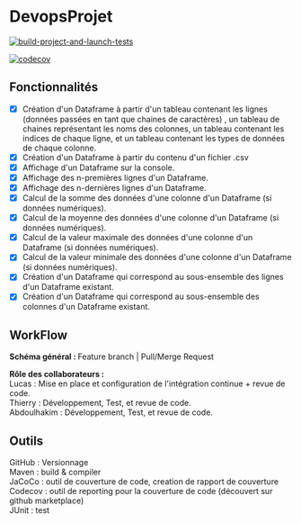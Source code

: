 # DevopsProjet


[![build-project-and-launch-tests](https://github.com/thierry-mrt/DevopsProjet/actions/workflows/build-and-tests.yml/badge.svg?branch=master&event=push)](https://github.com/thierry-mrt/DevopsProjet/actions/workflows/build-and-tests.yml)


[![codecov](https://codecov.io/gh/thierry-mrt/DevopsProjet/branch/master/graph/badge.svg?token=OKD8PQ96WK)](https://codecov.io/gh/thierry-mrt/DevopsProjet)

## Fonctionnalités

 - [x] Création d'un Dataframe à partir d'un tableau contenant les lignes (données passées en tant que chaines de caractères) , un tableau de chaines représentant les noms des colonnes, un tableau contenant les indices de chaque ligne, et un tableau contenant les types de données de chaque colonne.
 - [x] Création d'un Dataframe à partir du contenu d'un fichier .csv
 - [x] Affichage d'un Dataframe sur la console.
 - [x] Affichage des n-premières lignes d'un Dataframe.
 - [x] Affichage des n-dernières lignes d'un Dataframe.
 - [x] Calcul de la somme des données d'une colonne d'un Dataframe (si données numériques).
 - [x] Calcul de la moyenne des données d'une colonne d'un Dataframe (si données numériques).
 - [x] Calcul de la valeur maximale des données d'une colonne d'un Dataframe (si données numériques).
 - [x] Calcul de la valeur minimale des données d'une colonne d'un Dataframe (si données numériques).
 - [x] Création d'un Dataframe qui correspond au sous-ensemble des lignes d'un Dataframe existant.
 - [x] Création d'un Dataframe qui correspond au sous-ensemble des colonnes d'un Dataframe existant.

## WorkFlow 

<b> Schéma général : </b >Feature branch | Pull/Merge Request <br>

<b> Rôle des collaborateurs : </b> <br>
Lucas : Mise en place et configuration de l'intégration continue + revue de code. <br>
Thierry : Développement, Test, et revue de code. <br>
Abdoulhakim : Développement, Test, et revue de code. <br>

## Outils

GitHub : Versionnage <br>
Maven : build & compiler <br>
JaCoCo : outil de couverture de code, creation de rapport de couverture <br>
Codecov : outil de reporting pour la couverture de code (découvert sur github marketplace) <br>
JUnit : test
